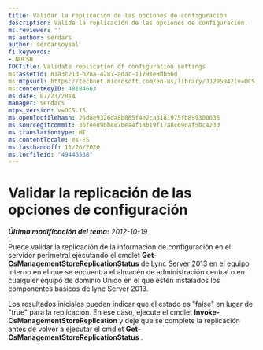 ```yaml
---
title: Validar la replicación de las opciones de configuración
description: Valide la replicación de las opciones de configuración.
ms.reviewer: ''
ms.author: serdars
author: serdarsoysal
f1.keywords:
- NOCSH
TOCTitle: Validate replication of configuration settings
ms:assetid: 81a3c21d-b28a-4287-adac-11791e8db56d
ms:mtpsurl: https://technet.microsoft.com/en-us/library/JJ205042(v=OCS.15)
ms:contentKeyID: 48184663
ms.date: 07/23/2014
manager: serdars
mtps_version: v=OCS.15
ms.openlocfilehash: 26d8e9326da8b865f4e2ca3181975fb899300636
ms.sourcegitcommit: 36fee89bb887bea4f18b19f17a8c69daf5bc423d
ms.translationtype: MT
ms.contentlocale: es-ES
ms.lasthandoff: 11/26/2020
ms.locfileid: "49446538"
---
```

# <a name="validate-replication-of-configuration-settings"></a>Validar la replicación de las opciones de configuración

<div data-xmlns="http://www.w3.org/1999/xhtml">

<div class="topic" data-xmlns="http://www.w3.org/1999/xhtml" data-msxsl="urn:schemas-microsoft-com:xslt" data-cs="https://msdn.microsoft.com/">

<div data-asp="https://msdn2.microsoft.com/asp">



</div>

<div id="mainSection">

<div id="mainBody">

<span> </span>

_**Última modificación del tema:** 2012-10-19_

Puede validar la replicación de la información de configuración en el servidor perimetral ejecutando el cmdlet **Get-CsManagementStoreReplicationStatus** de Lync Server 2013 en el equipo interno en el que se encuentra el almacén de administración central o en cualquier equipo de dominio Unido en el que estén instalados los componentes básicos de lync Server 2013.

Los resultados iniciales pueden indicar que el estado es "false" en lugar de "true" para la replicación. En ese caso, ejecute el cmdlet **Invoke-CsManagementStoreReplication** y deje que se complete la replicación antes de volver a ejecutar el cmdlet **Get-CsManagementStoreReplicationStatus** .

</div>

<span> </span>

</div>

</div>

</div>

